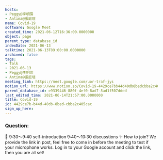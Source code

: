 ```yaml
---
hosts:
- Peggy@李明霈
- Antina@張庭瑄
name: Covid-19
software: Google Meet
created_time: 2021-06-12T16:36:00.0000000
object: page
parent_type: database_id
indexDate: 2021-06-13
talktime: 2021-06-13T09:00:00.0000000
archived: false
tags:
- Talk
- 2021-06-13
- Peggy@李明霈
- Antina@張庭瑄
meeting_link: https://meet.google.com/uor-traf-jys
notion_url: https://www.notion.so/Covid-19-4429ce7bb44d40db8bedcbba2c405cac
parent_database_id: e9339446-880f-4ef0-8ad7-8ad1f507dded
last_edited_time: 2021-06-14T21:57:00.0000000
title: Covid-19
id: 4429ce7b-b44d-40db-8bed-cbba2c405cac
sign_up_here: 
---
```


### Question:


   
   
   
   
   
📅
9:30～9:40 self-introduction
9:40～10:30 discusstions
✨
How to join?
We provide the link in post, feel free to come in before the meeting to test if your microphone works. Log in to your Google account and click the link, then you are all set!

